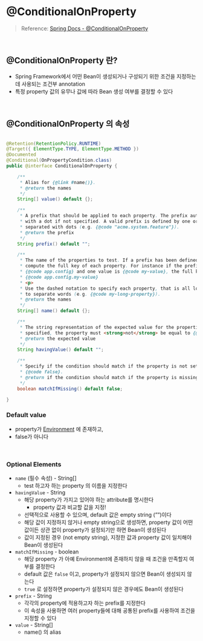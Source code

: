 # @ConditionalOnProperty

> Reference: [Spring Docs - @ConditionalOnProperty](https://docs.spring.io/spring-boot/docs/current/api/org/springframework/boot/autoconfigure/condition/ConditionalOnProperty.html)
>

<br>

## @ConditionalOnProperty 란?

- Spring Framework에서 어떤 Bean이 생성되거나 구성되기 위한 조건을 지정하는데 사용되는 조건부 annotation
- 특정 property 값의 유무나 값에 따라 Bean 생성 여부를 결정할 수 있다

<br>

## @ConditionalOnProperty 의 속성

```java

@Retention(RetentionPolicy.RUNTIME)
@Target({ ElementType.TYPE, ElementType.METHOD })
@Documented
@Conditional(OnPropertyCondition.class)
public @interface ConditionalOnProperty {

    /**
     * Alias for {@link #name()}.
     * @return the names
     */
    String[] value() default {};

    /**
     * A prefix that should be applied to each property. The prefix automatically ends
     * with a dot if not specified. A valid prefix is defined by one or more words
     * separated with dots (e.g. {@code "acme.system.feature"}).
     * @return the prefix
     */
    String prefix() default "";

    /**
     * The name of the properties to test. If a prefix has been defined, it is applied to
     * compute the full key of each property. For instance if the prefix is
     * {@code app.config} and one value is {@code my-value}, the full key would be
     * {@code app.config.my-value}
     * <p>
     * Use the dashed notation to specify each property, that is all lower case with a "-"
     * to separate words (e.g. {@code my-long-property}).
     * @return the names
     */
    String[] name() default {};

    /**
     * The string representation of the expected value for the properties. If not
     * specified, the property must <strong>not</strong> be equal to {@code false}.
     * @return the expected value
     */
    String havingValue() default "";

    /**
     * Specify if the condition should match if the property is not set. Defaults to
     * {@code false}.
     * @return if the condition should match if the property is missing
     */
    boolean matchIfMissing() default false;

}
```

### Default value

- property가 [Environment](https://docs.spring.io/spring-framework/docs/6.0.11/javadoc-api/org/springframework/core/env/Environment.html) 에 존재하고,
- false가 아니다

<br>

### Optional Elements

- `name` (필수 속성) - String[]
  - test 하고자 하는 property 의 이름을 지정한다
- `havingValue` - String
  - 해당 property가 가지고 있어야 하는 attribute를 명시한다
    - property 값과 비교할 값을 지정!
  - 선택적으로 사용할 수 있으며, default 값은 empty string (””)이다
  - 해당 값이 지정하지 않거나 empty string으로 생성하면, property 값이 어떤 값이든 상관 없이 property가 설정되기만 하면 Bean이 생성된다
  - 값이 지정된 경우 (not empty string), 지정한 값과 property 값이 일치해야 Bean이 생성된다
- `matchIfMissing` - boolean
  - 해당 property 가 아예 Environment에 존재하지 않을 때 조건을 만족할지 여부를 결정한다
  - default 값은 `false` 이고, property가 설정되지 않으면 Bean이 생성되지 않는다
  - `true` 로 설정하면 property가 설정되지 않은 경우에도 Bean이 생성된다
- `prefix` - String
  - 각각의 property에 적용하고자 하는 prefix를 지정한다
  - 이 속성을 사용하면 여러 property들에 대해 공통된 prefix를 사용하여 조건을 지정할 수 있다
- `value` - String[]
  - name() 의 alias
